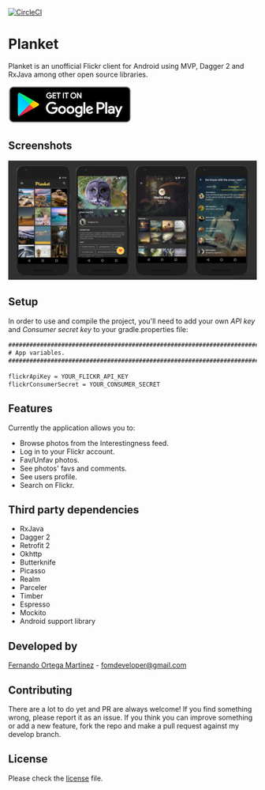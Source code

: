 [![CircleCI](https://circleci.com/gh/FernandoOrtegaMartinez/Planket.svg?style=svg)](https://circleci.com/gh/FernandoOrtegaMartinez/Planket)

# Planket
Planket is an unofficial Flickr client for Android using MVP, Dagger 2 and RxJava among other open source libraries.

[![See Planket on Google Play](art/google_play_badge.png)](https://play.google.com/store/apps/details?id=com.fomdeveloper.planket)

## Screenshots
<p align="center">
    <img src="art/planket.png" alt="Planket Screens"/>
</p>

## Setup
In order to use and compile the project, you'll need to add your own *API key* and *Consumer secret key* to your gradle.properties file:
```
###############################################################################
# App variables.
###############################################################################

flickrApiKey = YOUR_FLICKR_API_KEY
flickrConsumerSecret = YOUR_CONSUMER_SECRET
```
## Features

Currently the application allows you to:

- Browse photos from the Interestingness feed.
- Log in to your Flickr account.
- Fav/Unfav photos.
- See photos' favs and comments.
- See users profile.
- Search on Flickr.

## Third party dependencies

- RxJava
- Dagger 2
- Retrofit 2
- Okhttp
- Butterknife
- Picasso
- Realm
- Parceler
- Timber
- Espresso
- Mockito
- Android support library

## Developed by
[Fernando Ortega Martinez](https://github.com/FernandoOrtegaMartinez) - fomdeveloper@gmail.com

## Contributing
There are a lot to do yet and PR are always welcome!
If you find something wrong, please report it as an issue.
If you think you can improve something or add a new feature, fork the repo and make a pull request against my develop branch.

## License
Please check the [license](https://github.com/FernandoOrtegaMartinez/Planket/blob/master/LICENSE) file.
